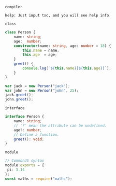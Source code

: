 `compiler`

```
help: Just input tsc, and you will see help info.
```

`class`

```typescript
class Person {
    name: string;
    age:  number;
    constructor(name: string, age: number = 18) {
        this.name = name;
        this.age  = age;
    }
    greet() {
        console.log(`${this.name}[${this.age}]`);
    }
}

var jack = new Person("jack");
var john = new Person("john", 25);
jack.greet();
john.greet();
```

`interface`

```typescript
interface Person {
    name: string;
    // '?' mean the attribute can be undefined.
    age?: number;
    // Define a function.
    greet(): void;
}
```

`module`

```typescript
// CommonJS syntax
module.exports = {
 pi: 3.14
};
const maths = require("maths");
```

